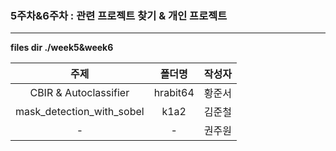 ### 5주차&6주차 : 관련 프로젝트 찾기 & 개인 프로젝트

------

**files dir ./week5&week6**

|           주제            |  폴더명  | 작성자 |
| :-----------------------: | :------: | :----: |
| CBIR &amp; Autoclassifier | hrabit64 | 황준서 |
| mask_detection_with_sobel |   k1a2   | 김준철 |
|             -             |    -     | 권주원 |

